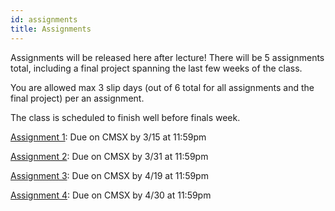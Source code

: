 ```yaml
---
id: assignments
title: Assignments
---
```


Assignments will be released here after lecture! There will be 5 assignments total,
including a final project spanning the last few weeks of the class.

You are allowed max 3 slip days (out of 6 total for all assignments and the final project) per an assignment.

The class is scheduled to finish well before finals week.

[Assignment 1](/docs/assignment1): Due on CMSX by 3/15 at 11:59pm

[Assignment 2](/docs/assignment2): Due on CMSX by 3/31 at 11:59pm

[Assignment 3](/docs/assignment3): Due on CMSX by 4/19 at 11:59pm

[Assignment 4](/docs/assignment4): Due on CMSX by 4/30 at 11:59pm
